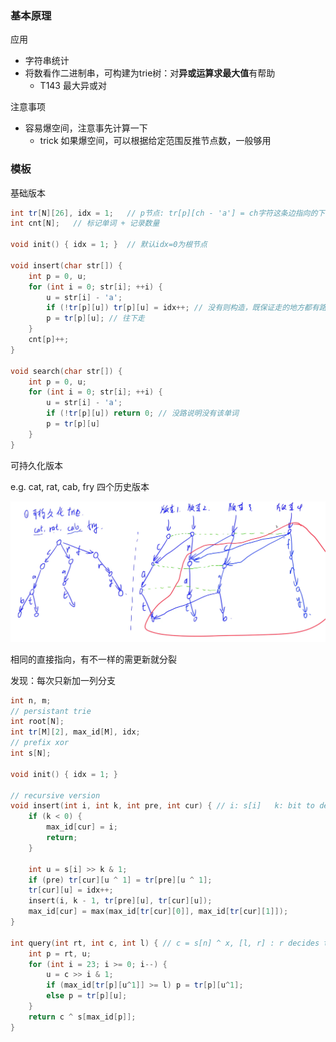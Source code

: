 ### 基本原理

应用

- 字符串统计
- 将数看作二进制串，可构建为trie树：对**异或运算求最大值**有帮助
	- T143 最大异或对

注意事项
- 容易爆空间，注意事先计算一下
	- trick 如果爆空间，可以根据给定范围反推节点数，一般够用

### 模板

基础版本

```cpp
int tr[N][26], idx = 1;   // p节点: tr[p][ch - 'a'] = ch字符这条边指向的下节点idx
int cnt[N];   // 标记单词 + 记录数量

void init() { idx = 1; }  // 默认idx=0为根节点

void insert(char str[]) {
	int p = 0, u;
	for (int i = 0; str[i]; ++i) {
		u = str[i] - 'a';
		if (!tr[p][u]) tr[p][u] = idx++; // 没有则构造，既保证走的地方都有路
		p = tr[p][u]; // 往下走
	}
	cnt[p]++;
}

void search(char str[]) {
	int p = 0, u;
	for (int i = 0; str[i]; ++i) {
		u = str[i] - 'a';
		if (!tr[p][u]) return 0; // 没路说明没有该单词
		p = tr[p][u]
	}
}
```



可持久化版本

e.g.  cat, rat, cab, fry  四个历史版本

![persistent-trie](../images/p-trie.png)

相同的直接指向，有不一样的需更新就分裂

发现：每次只新加一列分支

```cpp
int n, m;
// persistant trie
int root[N];
int tr[M][2], max_id[M], idx;
// prefix xor
int s[N];

void init() { idx = 1; }

// recursive version
void insert(int i, int k, int pre, int cur) { // i: s[i]   k: bit to deal with
    if (k < 0) {
        max_id[cur] = i;
        return;
    }

    int u = s[i] >> k & 1;
    if (pre) tr[cur][u ^ 1] = tr[pre][u ^ 1];
    tr[cur][u] = idx++;
    insert(i, k - 1, tr[pre][u], tr[cur][u]);
    max_id[cur] = max(max_id[tr[cur][0]], max_id[tr[cur][1]]);
}

int query(int rt, int c, int l) { // c = s[n] ^ x, [l, r] : r decides the root[r-1]
    int p = rt, u;
    for (int i = 23; i >= 0; i--) {
        u = c >> i & 1;
        if (max_id[tr[p][u^1]] >= l) p = tr[p][u^1];
        else p = tr[p][u];
    }
    return c ^ s[max_id[p]];
}
```